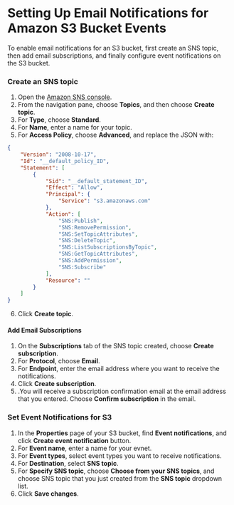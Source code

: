 # Setting Up Email Notifications for Amazon S3 Bucket Events

To enable email notifications for an S3 bucket, first create an SNS topic, then add email subscriptions, and finally configure event notifications on the S3 bucket.

### Create an SNS topic

1.  Open the [Amazon SNS console](https://console.aws.amazon.com/sns/home).
2.  From the navigation pane, choose **Topics**, and then choose **Create topic**.
3.  For **Type**, choose **Standard**.
4.  For **Name**, enter a name for your topic.
5.  For **Access Policy**, choose **Advanced**, and replace the JSON with:
```json
{
    "Version": "2008-10-17",
    "Id": "__default_policy_ID",
    "Statement": [
        {
            "Sid": "__default_statement_ID",
            "Effect": "Allow",
            "Principal": {
                "Service": "s3.amazonaws.com"
            },
            "Action": [
                "SNS:Publish",
                "SNS:RemovePermission",
                "SNS:SetTopicAttributes",
                "SNS:DeleteTopic",
                "SNS:ListSubscriptionsByTopic",
                "SNS:GetTopicAttributes",
                "SNS:AddPermission",
                "SNS:Subscribe"
            ],
            "Resource": ""
        }
    ]
}
```
6.  Click **Create topic**.

#### Add Email Subscriptions

1.  On the **Subscriptions** tab of the SNS topic created, choose **Create subscription**.
2.  For **Protocol**, choose **Email**.
3.  For **Endpoint**, enter the email address where you want to receive the notifications.
4.  Click **Create subscription**.
5. .You will receive a subscription confirmation email at the email address that you entered. Choose **Confirm subscription** in the email.

### Set Event Notifications for S3

1.  In the **Properties** page of your S3 bucket, find **Event notifications**, and click **Create event notification** button.
2. For **Event name**, enter a name for your evnet.
3. For **Event types**, select event types you want to receive notifications.
4. For **Destination**, select **SNS topic**.
5. For **Specify SNS topic**, choose **Choose from your SNS topics**, and choose SNS topic that you just created from the **SNS topic** dropdown list.
6. Click **Save changes**.
